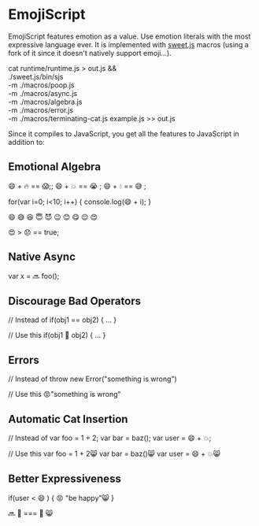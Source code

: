 
# EmojiScript

EmojiScript features emotion as a value. Use emotion literals with the
most expressive language ever. It is implemented with
[sweet.js](http://sweetjs.org/) macros (using a fork of it since it
doesn't natively support emoji...).

cat runtime/runtime.js > out.js && \
  ./sweet.js/bin/sjs \
      -m ./macros/poop.js \
      -m ./macros/async.js \
      -m ./macros/algebra.js \
      -m ./macros/error.js \
      -m ./macros/terminating-cat.js example.js >> out.js

Since it compiles to JavaScript, you get all the features to
JavaScript in addition to:

## Emotional Algebra

😄  + 🔥  == 😱;;
😄  + 💥  == 😭 ;
😄  + 💧  == 😅 ;

for(var i=0; i<10; i++) {
  console.log(😄  + i);
}

😄
😅
😆
😇
😈
😉
😊
😋
😌
😍

😍  > 😞  == true;

## Native Async

var x = 🔜 foo();

## Discourage Bad Operators

// Instead of
if(obj1 == obj2) { ... }

// Use this
if(obj1 💩  obj2) { ... }

## Errors

// Instead of
throw new Error("something is wrong")

// Use this
😡"something is wrong"

## Automatic Cat Insertion

// Instead of
var foo = 1 + 2;
var bar = baz();
var user = 😄 + 💥;

// Use this
var foo = 1 + 2😸
var bar = baz()😸
var user = 😄 + 💥😸

## Better Expressiveness

if(user < 😄 ) {
  😡 "be happy"😸
}

🔜 💏  === 👶 😸